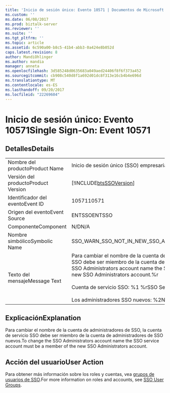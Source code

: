 ```yaml
---
title: 'Inicio de sesión único: Evento 10571 | Documentos de Microsoft'
ms.custom: ''
ms.date: 06/08/2017
ms.prod: biztalk-server
ms.reviewer: ''
ms.suite: ''
ms.tgt_pltfrm: ''
ms.topic: article
ms.assetid: 6c590a00-b8c5-41b4-abb3-0a424e8b052d
caps.latest.revision: 8
author: MandiOhlinger
ms.author: mandia
manager: anneta
ms.openlocfilehash: 3d585248d0635683a049aed24406f8f6f373a452
ms.sourcegitcommit: cb908c540d8f1a692d01dc8f313e16cb4b4e696d
ms.translationtype: MT
ms.contentlocale: es-ES
ms.lasthandoff: 09/20/2017
ms.locfileid: "22269604"
---
```

# <a name="single-sign-on-event-10571"></a><span data-ttu-id="c20c5-102">Inicio de sesión único: Evento 10571</span><span class="sxs-lookup"><span data-stu-id="c20c5-102">Single Sign-On: Event 10571</span></span>
## <a name="details"></a><span data-ttu-id="c20c5-103">Detalles</span><span class="sxs-lookup"><span data-stu-id="c20c5-103">Details</span></span>  
  
|||  
|-|-|  
|<span data-ttu-id="c20c5-104">Nombre del producto</span><span class="sxs-lookup"><span data-stu-id="c20c5-104">Product Name</span></span>|<span data-ttu-id="c20c5-105">Inicio de sesión único (SSO) empresarial</span><span class="sxs-lookup"><span data-stu-id="c20c5-105">Enterprise Single Sign-On</span></span>|  
|<span data-ttu-id="c20c5-106">Versión del producto</span><span class="sxs-lookup"><span data-stu-id="c20c5-106">Product Version</span></span>|[!INCLUDE[btsSSOVersion](../includes/btsssoversion-md.md)]|  
|<span data-ttu-id="c20c5-107">Identificador del evento</span><span class="sxs-lookup"><span data-stu-id="c20c5-107">Event ID</span></span>|<span data-ttu-id="c20c5-108">10571</span><span class="sxs-lookup"><span data-stu-id="c20c5-108">10571</span></span>|  
|<span data-ttu-id="c20c5-109">Origen del evento</span><span class="sxs-lookup"><span data-stu-id="c20c5-109">Event Source</span></span>|<span data-ttu-id="c20c5-110">ENTSSO</span><span class="sxs-lookup"><span data-stu-id="c20c5-110">ENTSSO</span></span>|  
|<span data-ttu-id="c20c5-111">Componente</span><span class="sxs-lookup"><span data-stu-id="c20c5-111">Component</span></span>|<span data-ttu-id="c20c5-112">N/D</span><span class="sxs-lookup"><span data-stu-id="c20c5-112">N/A</span></span>|  
|<span data-ttu-id="c20c5-113">Nombre simbólico</span><span class="sxs-lookup"><span data-stu-id="c20c5-113">Symbolic Name</span></span>|<span data-ttu-id="c20c5-114">SSO_WARN_SSO_NOT_IN_NEW_SSO_ADMIN</span><span class="sxs-lookup"><span data-stu-id="c20c5-114">SSO_WARN_SSO_NOT_IN_NEW_SSO_ADMIN</span></span>|  
|<span data-ttu-id="c20c5-115">Texto del mensaje</span><span class="sxs-lookup"><span data-stu-id="c20c5-115">Message Text</span></span>|<span data-ttu-id="c20c5-116">Para cambiar el nombre de la cuenta de administradores de SSO, la cuenta de servicio SSO debe ser miembro de la cuenta de administradores de SSO nuevos.%r</span><span class="sxs-lookup"><span data-stu-id="c20c5-116">To change the SSO Administrators account name the SSO service account must be a member of the new SSO Administrators account.%r</span></span><br /><br /> <span data-ttu-id="c20c5-117">Cuenta de servicio SSO: %1 %r</span><span class="sxs-lookup"><span data-stu-id="c20c5-117">SSO Service Account: %1%r</span></span><br /><br /> <span data-ttu-id="c20c5-118">Los administradores SSO nuevos: %2</span><span class="sxs-lookup"><span data-stu-id="c20c5-118">New SSO Administrators: %2</span></span>|  
  
## <a name="explanation"></a><span data-ttu-id="c20c5-119">Explicación</span><span class="sxs-lookup"><span data-stu-id="c20c5-119">Explanation</span></span>  
 <span data-ttu-id="c20c5-120">Para cambiar el nombre de la cuenta de administradores de SSO, la cuenta de servicio SSO debe ser miembro de la cuenta de administradores de SSO nuevos.</span><span class="sxs-lookup"><span data-stu-id="c20c5-120">To change the SSO Administrators account name the SSO service account must be a member of the new SSO Administrators account.</span></span>  
  
## <a name="user-action"></a><span data-ttu-id="c20c5-121">Acción del usuario</span><span class="sxs-lookup"><span data-stu-id="c20c5-121">User Action</span></span>  
 <span data-ttu-id="c20c5-122">Para obtener más información sobre los roles y cuentas, vea [grupos de usuarios de SSO](../core/sso-user-groups.md).</span><span class="sxs-lookup"><span data-stu-id="c20c5-122">For more information on roles and accounts, see [SSO User Groups](../core/sso-user-groups.md).</span></span>